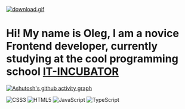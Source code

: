 [![download.gif](https://i.postimg.cc/JzySkX8k/download.gif)](https://postimg.cc/gxWM9nnz)

# Hi! My name is Oleg, I am a novice Frontend developer, currently studying at the cool programming school [IT-INCUBATOR](https://it-incubator.io/)

[![Ashutosh's github activity graph](https://github-readme-activity-graph.vercel.app/graph?username=ArefevOleg&theme=dracula)](https://github.com/ashutosh00710/github-readme-activity-graph)

<!-- ![Anurag's GitHub stats](https://github-readme-stats.vercel.app/api?username=ArefevOleg&show_icons=true&theme=transparent) -->


![CSS3](https://img.shields.io/badge/css3-%231572B6.svg?style=for-the-badge&logo=css3&logoColor=white)
![HTML5](https://img.shields.io/badge/html5-%23E34F26.svg?style=for-the-badge&logo=html5&logoColor=white)
![JavaScript](https://img.shields.io/badge/javascript-%23323330.svg?style=for-the-badge&logo=javascript&logoColor=%23F7DF1E)
![TypeScript](https://img.shields.io/badge/typescript-%23007ACC.svg?style=for-the-badge&logo=typescript&logoColor=white)






<!-- [![a1.gif](https://i.postimg.cc/nrVjMZ63/a1.gif)](https://postimg.cc/mzq25xZ9) -->



<!-- <p align="center">
    <a href="https://t.me/arefevoleg" target="_blank">
    <img src="https://img.shields.io/badge/-telegram-blue?style=for-the-badge&logo=telegram&logoColor=fff" alt="Telegram Badge">
  </a> -->

<!-- 
[![download-1.gif](https://i.postimg.cc/PxB4pSWL/download-1.gif)](https://postimg.cc/VrWM2BH1)
 -->

